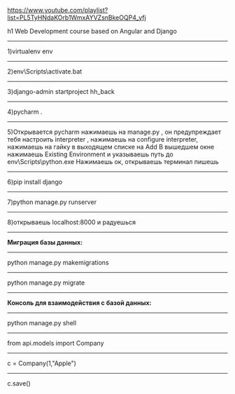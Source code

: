 
https://www.youtube.com/playlist?list=PL5TyHNdaKOrb1WmxAYVZsnBkeOQP4_yfj


h1 Web Development course based on Angular and Django
***
1)virtualenv env
***
2)env\Scripts\activate.bat
***
3)django-admin startproject hh_back
***
4)pycharm . 
***
5)Открывается pycharm нажимаешь на manage.py , он предупреждает тебя настроить interpreter , нажимаешь на configure interpreter, нажимаешь на гайку в выходящем списке на Add
 В вышедшем окне нажимаешь Existing Environment и указываешь путь до env\Scripts\python.exe
 Нажимаешь ок, открываешь терминал пишешь
 ***
6)pip install django
***
7)python manage.py runserver
***
8)открываешь localhost:8000 и радуешься
***
**Миграция базы данных:**
***
python manage.py makemigrations
***
python manage.py migrate
***
**Консоль для взаимодействия с базой данных:**
***
python manage.py shell
***
from api.models import Company
***
c = Company(1,"Apple")
***
c.save()

